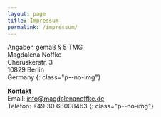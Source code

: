 ```yaml
---
layout: page
title: Impressum
permalink: /impressum/
---
```


Angaben gemäß § 5 TMG  
Magdalena Noffke  
Cheruskerstr. 3  
10829 Berlin  
Germany
{: class="p--no-img"}

**Kontakt**  
Email: info@magdalenanoffke.de  
Telefon: +49 30 68008463
{: class="p--no-img"}
